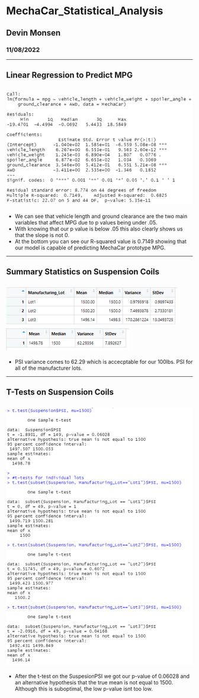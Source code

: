 # MechaCar_Statistical_Analysis
## Devin Monsen
### 11/08/2022
---
## Linear Regression to Predict MPG
![linreg](https://github.com/DevinJaxues/MechaCar_Statistical_Analysis/blob/f275aa921236cd7c5707ac6b9d790ab5641ee9e1/LinReg.PNG)
---
- We can see that vehicle length and ground clearance are the two main variables that affect MPG due to p values being under .05.
- With knowing that our p value is below .05 this also clearly shows us that the slope is not 0.
- At the bottom you can see our R-squared value is 0.7149 showing that our model is capable of predicting MechaCar prototype MPG.
---
## Summary Statistics on Suspension Coils
![lotsum](https://github.com/DevinJaxues/MechaCar_Statistical_Analysis/blob/d3902ab0e7dd33f218d6869ff190e89c2e3e2d16/lotsum.PNG)
![totalsum](https://github.com/DevinJaxues/MechaCar_Statistical_Analysis/blob/d3902ab0e7dd33f218d6869ff190e89c2e3e2d16/totalsum.PNG)
---
- PSI variance comes to 62.29 which is accecptable for our 100lbs. PSI for all of the manufacturer lots.
---
## T-Tests on Suspension Coils
![ttest](https://github.com/DevinJaxues/MechaCar_Statistical_Analysis/blob/d3902ab0e7dd33f218d6869ff190e89c2e3e2d16/ttest.PNG)
---
- After the t-test on the SuspesionPSI we got our p-value of 0.06028 and an alternative hypothesis that the true mean is not equal to 1500. Although this is suboptimal, the low p-value isnt too low.
